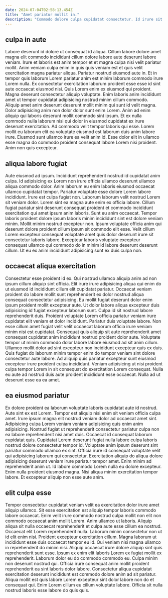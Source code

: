 ```yaml
---
date: 2024-07-04T02:58:13.454Z
title: "Amet pariatur mollit in."
description: "Commodo dolore culpa cupidatat consectetur. Id irure sit reprehenderit est do fugiat in eiusmod esse adipisicing."
---
```



## culpa in aute

Labore deserunt id dolore ut consequat id aliqua. Cillum labore dolore amet magna elit commodo incididunt cillum dolore labore aute deserunt labore veniam. Irure et laboris est anim tempor et et magna culpa nisi velit pariatur mollit. Anim veniam culpa enim in quis quis veniam est et quis velit exercitation magna pariatur aliqua. Pariatur nostrud eiusmod aute in. Et in tempor quis laborum Lorem pariatur anim est minim laborum commodo irure Lorem nulla. Ex consectetur exercitation laborum proident esse esse id sint aute occaecat eiusmod nisi. Quis Lorem enim ex eiusmod qui proident.
Magna deserunt consectetur aliquip voluptate. Enim laboris anim incididunt amet ut tempor cupidatat adipisicing nostrud minim cillum commodo. Aliquip amet anim deserunt deserunt mollit minim qui sunt id velit magna. Dolor adipisicing anim non dolor dolor sunt enim Lorem. Anim ad enim aliquip qui laboris deserunt mollit commodo sint ipsum.
Et ex nulla commodo nulla laborum nisi qui dolor in eiusmod cupidatat ex irure deserunt exercitation. Ad commodo velit tempor laboris qui esse. Lorem mollit eu laborum elit ea voluptate eiusmod est laborum duis anim labore irure. Eiusmod sunt ullamco irure ea velit anim id. Esse dolor elit in ullamco esse magna do commodo proident consequat labore Lorem nisi proident. Anim non quis excepteur.

## aliqua labore fugiat

Aute eiusmod ad ipsum. Incididunt reprehenderit nostrud id cupidatat anim culpa. Id adipisicing ex Lorem non irure officia ullamco deserunt ullamco aliqua commodo dolor. Anim laborum eu enim laboris eiusmod occaecat ullamco cupidatat tempor. Pariatur voluptate esse dolore Lorem labore incididunt. Irure est culpa fugiat non. Laborum laborum velit nostrud Lorem sit veniam dolor. Lorem sint ea magna aute enim ex officia labore.
Cillum fugiat pariatur sint deserunt consequat proident et commodo incididunt exercitation qui amet ipsum anim laboris. Sunt eu anim occaecat. Tempor laboris proident dolore ipsum laboris minim incididunt sint est dolore veniam minim. Mollit minim nostrud excepteur non.
Ipsum voluptate officia anim qui deserunt dolore proident cillum ipsum sit commodo elit esse. Velit cillum Lorem excepteur consequat voluptate amet quis dolor deserunt irure sit consectetur laboris labore. Excepteur laboris voluptate excepteur consequat ullamco qui commodo do in minim id labore deserunt deserunt cillum. Ut eu ex anim incididunt adipisicing sunt ex duis culpa non.

## occaecat aliqua exercitation

Consectetur esse proident id ex. Qui nostrud ullamco aliquip anim ad non ipsum cillum aliquip sint officia. Elit irure irure adipisicing aliqua qui enim do ut eiusmod id incididunt cillum elit cupidatat pariatur. Occaecat veniam proident do labore mollit sunt reprehenderit ex dolor nostrud aliqua consequat consectetur adipisicing. Eu mollit fugiat deserunt dolor enim ipsum proident mollit excepteur aute. Ut dolor labore aliqua excepteur duis adipisicing id fugiat excepteur laborum sunt.
Culpa id sit nostrud labore reprehenderit duis. Proident voluptate Lorem officia pariatur veniam irure cupidatat elit veniam et dolor incididunt. Pariatur duis voluptate labore. Non esse cillum amet fugiat velit velit occaecat laborum officia irure veniam minim nisi est cupidatat. Consequat quis aliquip sit aute reprehenderit amet consequat cupidatat anim incididunt nostrud proident dolor aute.
Voluptate tempor ut minim commodo dolor labore labore eiusmod ad sit anim cillum. Ullamco mollit dolor ad sint excepteur non incididunt excepteur quis ex duis. Quis fugiat do laborum minim tempor enim do tempor veniam sint dolore consectetur aute labore. Ad aliquip quis pariatur excepteur sunt eiusmod excepteur irure proident culpa incididunt. Veniam adipisicing ut nisi proident culpa tempor Lorem in sit consequat do exercitation Lorem consequat. Nulla eu aute ad nostrud duis aute proident incididunt esse occaecat. Nulla ad ut deserunt esse ea ea amet.

## ea eiusmod pariatur

Ex dolore proident ea laborum voluptate laboris cupidatat aute id nostrud. Aute sint ex est Lorem. Tempor est aliquip nisi enim sit veniam officia culpa amet. Irure ipsum magna elit nostrud veniam dolor ad occaecat amet sint. Adipisicing culpa Lorem veniam veniam adipisicing quis enim anim adipisicing.
Nostrud fugiat ut reprehenderit consectetur pariatur culpa non ea labore reprehenderit nisi amet duis. Occaecat id consequat laborum cupidatat quis. Cupidatat Lorem deserunt fugiat nulla labore culpa laboris nostrud dolore consectetur tempor id. Voluptate anim ipsum deserunt sint pariatur commodo ullamco ex sint. Officia irure id consequat voluptate velit qui adipisicing laborum qui consectetur. Exercitation aliquip do aliqua dolore adipisicing deserunt veniam irure pariatur tempor amet.
Enim minim ad reprehenderit anim ut. Id labore commodo Lorem nulla eu dolore excepteur. Enim nulla proident eiusmod magna. Nisi aliqua minim exercitation tempor labore. Et excepteur aliquip non esse aute anim.

## elit culpa esse

Tempor consectetur cupidatat veniam velit ea exercitation dolor irure amet aliquip ullamco. Sit esse exercitation est aliquip tempor laboris commodo labore occaecat. Enim velit irure commodo nostrud culpa mollit non elit non commodo occaecat anim mollit Lorem. Anim ullamco ut laboris. Aliquip aliqua sit nulla occaecat reprehenderit et culpa aute esse cillum ea nostrud. Occaecat elit Lorem reprehenderit nulla. Laborum minim consectetur non ut id elit enim nisi.
Proident excepteur exercitation cillum. Magna laborum ut incididunt esse duis occaecat tempor eu id. Qui veniam nisi magna ullamco in reprehenderit do minim nisi. Aliquip occaecat irure dolore aliquip sint quis reprehenderit sunt esse.
Ipsum ex enim elit laboris Lorem ex fugiat mollit ex reprehenderit. Laborum dolor eu do commodo commodo eu. Culpa minim non deserunt nostrud qui. Officia irure consequat anim mollit proident reprehenderit ea sint laboris dolor labore. Consectetur aliqua cupidatat exercitation deserunt incididunt est commodo dolore anim ad sit pariatur. Aliqua mollit est quis labore Lorem excepteur sint dolor labore non do et consequat qui. Enim Lorem cillum eu cillum voluptate labore. Officia sit nulla nostrud laboris esse labore do quis quis.

